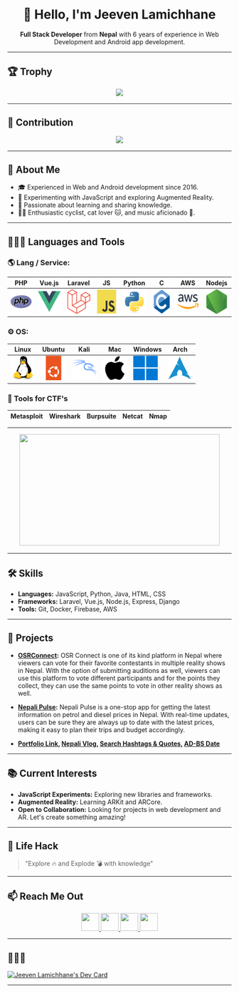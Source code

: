 <h1 align="center">👋 Hello, I'm <b>Jeeven Lamichhane</b></h1>
<p align="center">
  <b>Full Stack Developer</b> from <b>Nepal</b> with 6 years of experience in Web Development and Android app development.
</p>

---

## 🏆 Trophy

<p align="center">
  <img  src="https://github-profile-trophy.vercel.app/?username=macalistair1&title=Followers,Commits,Repositories,MultipleLang,Experience&theme=onedark">
</p>

---

## 🤝 Contribution

<p align="center">
  <img src="https://streak-stats.demolab.com/?user=macalistair1&theme=highcontrast&hide_border=true&border_radius=5&card_width=550">
</p>

---

## 🚀 About Me
- 🎓 Experienced in Web and Android development since 2016.
- 🧪 Experimenting with JavaScript and exploring Augmented Reality.
- 🌟 Passionate about learning and sharing knowledge.
- 🚴‍♂️ Enthusiastic cyclist, cat lover 🐱, and music aficionado 🎵.

---

## 👨🏻‍💻 Languages and Tools 
<div>

### 🌎 Lang / Service:

| PHP  | Vue.js  | Laravel  | JS       | Python   |     C   |   AWS    |  Nodejs  |
|------|---------|----------|----------|----------|---------|----------|----------|
| <img src="https://github.com/devicons/devicon/blob/master/icons/php/php-original.svg" title="PHP"  alt="PHP" width="55" height="55"/> |  <img src="https://github.com/devicons/devicon/blob/master/icons/vuejs/vuejs-original.svg" title="Vue.js"  alt="Vue.js" width="55" height="55"/> |  <img src="https://github.com/devicons/devicon/blob/master/icons/laravel/laravel-original.svg" title="Laravel" alt="Laravel" width="55" height="55"/> |  <img src="https://github.com/devicons/devicon/blob/master/icons/javascript/javascript-original.svg" title="JavaScript" alt="JavaScript" width="55" height="55"/> |  <img src="https://github.com/devicons/devicon/blob/master/icons/python/python-original.svg" title="Python" alt="Python" width="55" height="55"/> | <img src="https://github.com/devicons/devicon/blob/master/icons/c/c-original.svg" title="C" alt="C" width="55" height="55"/> | <img src="https://github.com/devicons/devicon/blob/master/icons/amazonwebservices/amazonwebservices-original-wordmark.svg" title="AWS" alt="AWS" width="55" height="55"/> | <img src="https://github.com/devicons/devicon/blob/master/icons/nodejs/nodejs-original.svg" title="Nodejs" alt="Nodejs" width="55" height="55"/> | 


### ⚙️ OS:

| Linux    | Ubuntu   | Kali     |  Mac  |  Windows | Arch    |
|----------|----------|----------|-------|----------|---------|
| <img src="https://github.com/devicons/devicon/blob/master/icons/linux/linux-original.svg" title="Linux" alt="Linux" width="55" height="55"/> | <img src="https://github.com/devicons/devicon/blob/master/icons/ubuntu/ubuntu-original.svg" title="Ubuntu" alt="Ubuntu" width="55" height="55"/> | <img src="https://github.com/devicons/devicon/blob/new-icon-kali-linux/icons/kalilinux/kalilinux-original-wordmark.svg" title="Linux" alt="Linux" width="55" height="55"/> | <img src="https://github.com/devicons/devicon/blob/new-icon-kali-linux/icons/apple/apple-original.svg" title="Mac" alt="Mac" width="55" height="55"/> | <img src="https://github.com/devicons/devicon/blob/new-icon-kali-linux/icons/windows11/windows11-original.svg" title="Windows" alt="Windows" width="55" height="55"/> | <img src="https://github.com/devicons/devicon/blob/new-icon-kali-linux/icons/archlinux/archlinux-original.svg" title="Arch" alt="Arch" width="55" height="55"/> |


### 🐞 Tools for CTF's
 
| Metasploit | Wireshark | Burpsuite | Netcat | Nmap |
|------------|-----------|-----------|--------|------|


</div>

---


<p align="center">
  <!-- <img width="600" height="200" src="https://github-readme-stats.vercel.app/api?username=sammorozov&show_icons=true&theme=vision-friendly-dark"> -->
  <img width="450" height="250" src="https://github-readme-stats.vercel.app/api/top-langs/?username=macalistair1&size_weight=0.0005&count_weight=0.3&layout=compact&theme=vision-friendly-dark">
</p>

<!-- <div id="header" align="center">
  <img src="https://komarev.com/ghpvc/?username=macalistair1&style=for-the-badge&color=orange" alt=""/>
</div>
 -->

---



## 🛠️ Skills
- **Languages:** JavaScript, Python, Java, HTML, CSS
- **Frameworks:** Laravel, Vue.js, Node.js, Express, Django
- **Tools:** Git, Docker, Firebase, AWS

---

## 💼 Projects
- **[OSRConnect](https://osrconnect.com):** OSR Connect is one of its kind platform in Nepal where viewers can vote for their favorite contestants in multiple reality shows in Nepal. With the option of submitting auditions as well, viewers can use this platform to vote different participants and for the points they collect, they can use the same points to vote in other reality shows as well.

- **[Nepali Pulse](https://play.google.com/store/apps/developer?id=MIS+Community):** Nepali Pulse is a one-stop app for getting the latest information on petrol and diesel prices in Nepal. With real-time updates, users can be sure they are always up to date with the latest prices, making it easy to plan their trips and budget accordingly.

- **[Portfolio Link](//jeevenlamichhane.com.np), [Nepali Vlog](//nepalivlog.com), [Search Hashtags & Quotes](//search.jeevenlamichhane.com.np), [AD-BS Date](//nepalidateconverter.jeevenlamichhane.com.np)**



---

## 📚 Current Interests
- **JavaScript Experiments:** Exploring new libraries and frameworks.
- **Augmented Reality:** Learning ARKit and ARCore.
- **Open to Collaboration:** Looking for projects in web development and AR. Let's create something amazing!

---

## 🎯 Life Hack
> "Explore 🔥 and Explode 💣 with knowledge"

---

## 📫 Reach Me Out
<p align="center">
  <a href="//g.dev/jeeven" title="Google Developer Profile">
    <img src="https://www.gstatic.com/devrel-devsite/prod/vb33e12289bba8e69a7a2381ed0b330f48e3451c31f78602f030bd1a47c2a4e59/developers/images/touchicon-180-new.png" width="40" height="40" />
  </a>
  <a href="//github.com/MacAlistair1" title="GitHub">
    <img src="https://jeevenlamichhane.com.np/frontend/images/github.png" width="40" height="40" />
  </a>
  <a href="//jeevenlamichhane.com.np/" title="Website">
    <img src="https://user-images.githubusercontent.com/57852378/93742509-d7961b00-fc0b-11ea-958f-ed7497f3b785.png" width="40" height="40" />
  </a>
  <a href="//linkedin.com/in/jeeven-lamichhane/" title="LinkedIn">
    <img src="https://static.licdn.com/aero-v1/sc/h/akt4ae504epesldzj74dzred8" width="40" height="40" />
  </a>
</p>

---


## 🚀🚀🚀
<div>
  <a href="https://app.daily.dev/macalistair">
      <img src="https://api.daily.dev/devcards/v2/qLNa3xQ2KycP66EgmGCwk.png?r=t68" width="356" alt="Jeeven Lamichhane's Dev Card"/>
  </a>
</div>

---
